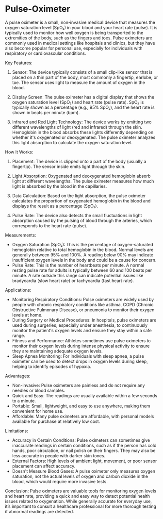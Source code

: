 # Pulse-Oximeter
A pulse oximeter is a small, non-invasive medical device that measures the oxygen saturation level (SpO₂) in your blood and your heart rate (pulse). It is typically used to monitor how well oxygen is being transported to the extremities of the body, such as the fingers and toes. Pulse oximeters are commonly used in medical settings like hospitals and clinics, but they have also become popular for personal use, especially for individuals with respiratory or cardiovascular conditions.

Key Features:
1. Sensor: The device typically consists of a small clip-like sensor that is placed on a thin part of the body, most commonly a fingertip, earlobe, or toe. The sensor uses light to measure the amount of oxygen in the blood.

2. Display Screen: The pulse oximeter has a digital display that shows the oxygen saturation level (SpO₂) and heart rate (pulse rate). SpO₂ is typically shown as a percentage (e.g., 95% SpO₂), and the heart rate is shown in beats per minute (bpm).

3. Infrared and Red Light Technology: The device works by emitting two different wavelengths of light (red and infrared) through the skin. Hemoglobin in the blood absorbs these lights differently depending on whether it's oxygenated or deoxygenated. The pulse oximeter analyzes this light absorption to calculate the oxygen saturation level.

How It Works:
1. Placement: The device is clipped onto a part of the body (usually a fingertip). The sensor inside emits light through the skin.

2. Light Absorption: Oxygenated and deoxygenated hemoglobin absorb light at different wavelengths. The pulse oximeter measures how much light is absorbed by the blood in the capillaries.

3. Data Calculation: Based on the light absorption, the pulse oximeter calculates the proportion of oxygenated hemoglobin in the blood and displays the result as a percentage (SpO₂).

4. Pulse Rate: The device also detects the small fluctuations in light absorption caused by the pulsing of blood through the arteries, which corresponds to the heart rate (pulse).

Measurements:
- Oxygen Saturation (SpO₂): This is the percentage of oxygen-saturated hemoglobin relative to total hemoglobin in the blood. Normal levels are generally between 95% and 100%. A reading below 90% may indicate insufficient oxygen levels in the body and could be a cause for concern.
- Pulse Rate: This is the number of heartbeats per minute. A normal resting pulse rate for adults is typically between 60 and 100 beats per minute. A rate outside this range can indicate potential issues like bradycardia (slow heart rate) or tachycardia (fast heart rate).

Applications:
- Monitoring Respiratory Conditions: Pulse oximeters are widely used by people with chronic respiratory conditions like asthma, COPD (Chronic Obstructive Pulmonary Disease), or pneumonia to monitor their oxygen levels at home.
- During Surgery or Medical Procedures: In hospitals, pulse oximeters are used during surgeries, especially under anesthesia, to continuously monitor the patient's oxygen levels and ensure they stay within a safe range.
- Fitness and Performance: Athletes sometimes use pulse oximeters to monitor their oxygen levels during intense physical activity to ensure they are maintaining adequate oxygen levels.
- Sleep Apnea Monitoring: For individuals with sleep apnea, a pulse oximeter can be used to detect drops in oxygen levels during sleep, helping to identify episodes of hypoxia.

Advantages:
- Non-invasive: Pulse oximeters are painless and do not require any needles or blood samples.
- Quick and Easy: The readings are usually available within a few seconds to a minute.
- Portable: Small, lightweight, and easy to use anywhere, making them convenient for home use.
- Affordable: Many pulse oximeters are affordable, with personal models available for purchase at relatively low cost.

Limitations:
- Accuracy in Certain Conditions: Pulse oximeters can sometimes give inaccurate readings in certain conditions, such as if the person has cold hands, poor circulation, or nail polish on their fingers. They may also be less accurate in people with darker skin tones.
- External Factors: High levels of ambient light, movement, or poor sensor placement can affect accuracy.
- Doesn't Measure Blood Gases: A pulse oximeter only measures oxygen saturation, not the actual levels of oxygen and carbon dioxide in the blood, which would require more invasive tests.

Conclusion:
Pulse oximeters are valuable tools for monitoring oxygen levels and heart rate, providing a quick and easy way to detect potential health issues related to oxygenation. While generally accurate for everyday use, it’s important to consult a healthcare professional for more thorough testing if abnormal readings are detected.
